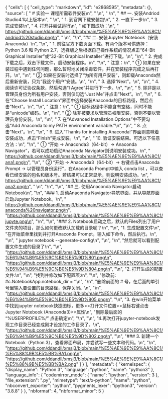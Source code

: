 {
 "cells": [
  {
   "cell_type": "markdown",
   "id": "e2868595",
   "metadata": {},
   "source": [
    " # 实验一 课程所需软件安装\n",
    " \n",
    " \n",
    " ## 一. 安装Andriod Studio4.1以上版本\n",
    " \n",
    "    1. 到官网下载安装包\n",
    "    2. 一直下一步\n",
    "    3. 完成安装\n",
    "    4. 打开并尝试运行\n",
    "    如下图成功：\n",
    "   https://github.com/ddandll/xmsj3/blob/main/%E5%AE%9E%E9%AA%8C1/andriod%20studio.png\n",
    "   \n",
    "\n",
    "## 二.  安装Jupyter Notebook（安装Anaconda）\n",
    "\n",
    "    1. 前往官方下载页面下载。有两个版本可供选择：Python 3.6 和 Python 2.7，选择版之后根据自己操作系统的情况点击“64-Bit Graphical Installer”或“32-Bit Graphical Installer”进行下载。\n",
    "\n",
    "    2. 完成下载之后，双击下载文件，启动安装程序。\n",
    "\n",
    "    注意：\n",
    "    ① 如果在安装过程中遇到任何问题，那么暂时地关闭杀毒软件，并在安装程序完成之后再打开。\n",
    "\n",
    "    ② 如果在安装时选择了“为所有用户安装”，则卸载Anaconda然后重新安装，只为“我这个用户”安装。\n",
    "\n",
    "    3. 选择“Next”。\n",
    "\n",
    "    4. 阅读许可证协议条款，然后勾选“I Agree”并进行下一步。\n",
    "\n",
    "    5. 除非是以管理员身份为所有用户安装，否则仅勾选“Just Me”并点击“Next”。\n",
    "\n",
    "    6. 在“Choose Install Location”界面中选择安装Anaconda的目标路径，然后点击“Next”。\n",
    "\n",
    "    注意：\n",
    "    ① 目标路径中不能含有空格，同时不能是“unicode”编码。\n",
    "\n",
    "    ② 除非被要求以管理员权限安装，否则不要以管理员身份安装。\n",
    "\n",
    "    7. 在“Advanced Installation Options”中不要勾选“Add Anaconda to my PATH environment variable.”\n",
    "\n",
    "    8. 点击“Next”。\n",
    "\n",
    "    9. 进入“Thanks for installing Anaconda!”界面则意味着安装成功，点击“Finish”完成安装。\n",
    "\n",
    "    10. 验证安装结果。可选以下任意方法：\n",
    "\n",
    "    ① “开始 → Anaconda3（64-bit）→ Anaconda Navigator”，若可以成功启动Anaconda Navigator则说明安装成功。\n",
    "    https://github.com/ddandll/xmsj3/blob/main/%E5%AE%9E%E9%AA%8C1/ana1.png\n",
    "\n",
    "    ② “开始 → Anaconda3（64-bit）→ 右键点击Anaconda Prompt → 以管理员身份运行”，在Anaconda Prompt中输入 conda list ，可以查看已经安装的包名和版本号。若结果可以正常显示，则说明安装成功。\n",
    "    https://github.com/ddandll/xmsj3/blob/main/%E5%AE%9E%E9%AA%8C1/ana2.png\n",
    "    \n",
    "\n",
    "\n",
    "## 三. 使用Anaconda Navigator启动Notebook\n",
    "\n",
    "### 1. 启动Anaconda Navigator导航界面，并从导航界面启动Jupyter Notebook。\n",
    "                 https://github.com/ddandll/xmsj3/blob/main/%E5%AE%9E%E9%AA%8C1/anaconda%20navigator.png\n",
    "https://github.com/ddandll/xmsj3/blob/main/%E5%AE%9E%E9%AA%8C1/jupyte.png\n",
    "\n",
    "\n",
    "### 2. Notebook启动之后，默认的Files列出了用户文件夹的项目，那么如何更改默认加载的目录呢？\n",
    "\n",
    "1. 生成配置文件\n",
    "在开始菜单里找到并打开Anaconda Prompt，输入如下命令，然后执行。\n",
    "\n",
    "    jupyter notebook --generate-config\n",
    "\n",
    "\n",
    "然后就可以看到配置文件生成的目录了\n",
    "\n",
    "https://github.com/ddandll/xmsj3/blob/main/%E5%AE%9E%E9%AA%8C1/%E6%94%B9%E5%9C%B0%E5%9D%801.png\n",
    "https://github.com/ddandll/xmsj3/blob/main/%E5%AE%9E%E9%AA%8C1/%E6%94%B9%E5%9C%B0%E5%9D%804.png\n",
    "\n",
    "2. 打开生成的配置文件:\n",
    "\n",
    "找到并修改如下配置项:\n",
    "\n",
    "修改前: #c.NotebookApp.notebook_dir = ‘’\n",
    "\n",
    "删除前面的 # 号，在后面的单引号里输入要设置的目录路径，保存关闭。\n",
    "\n",
    "https://github.com/ddandll/xmsj3/blob/main/%E5%AE%9E%E9%AA%8C1/%E6%94%B9%E5%9C%B0%E5%9D%805.png\n",
    "\n",
    "3. 在win开始菜单中找到jupyter notebook快捷图标，更多>>打开文件位置>>鼠标右键点击Jupyter Notebook (Anaconda3)>>属性\n",
    "删除最后面的 “%USERPROFILE%/” 点击确定\n",
    "\n",
    "\n",
    "4.再次打开jupyter-notebook发现工作目录已经变成刚才设定的工作目录了。\n",
    "https://github.com/ddandll/xmsj3/blob/main/%E5%AE%9E%E9%AA%8C1/%E6%94%B9%E5%9C%B0%E5%9D%802.png\n",
    "\n",
    "### 3. 新建一个Notebook（Python 3），查看界面布局，并尝试写一些文本和代码。\n",
    "\n",
    "https://github.com/ddandll/xmsj3/blob/main/%E5%AE%9E%E9%AA%8C1/%E5%88%9B%E5%BB%BA1.png\n",
    "https://github.com/ddandll/xmsj3/blob/main/%E5%AE%9E%E9%AA%8C1/%E5%88%9B%E5%BB%BA2.png"
   ]
  }
 ],
 "metadata": {
  "kernelspec": {
   "display_name": "Python 3",
   "language": "python",
   "name": "python3"
  },
  "language_info": {
   "codemirror_mode": {
    "name": "ipython",
    "version": 3
   },
   "file_extension": ".py",
   "mimetype": "text/x-python",
   "name": "python",
   "nbconvert_exporter": "python",
   "pygments_lexer": "ipython3",
   "version": "3.8.8"
  }
 },
 "nbformat": 4,
 "nbformat_minor": 5
}

